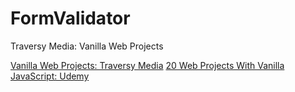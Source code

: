# FormValidator
Traversy Media:  Vanilla Web Projects

[Vanilla Web Projects: Traversy Media](https://vanillawebprojects.com/)
[20 Web Projects With Vanilla JavaScript: Udemy](https://www.udemy.com/course/web-projects-with-vanilla-javascript/)

